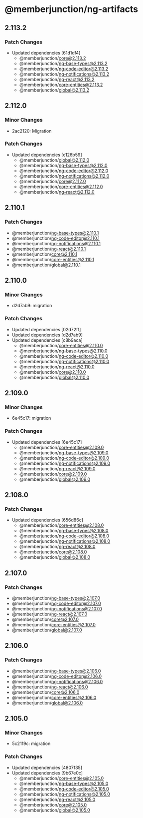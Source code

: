 # @memberjunction/ng-artifacts

## 2.113.2

### Patch Changes

- Updated dependencies [61d1df4]
  - @memberjunction/core@2.113.2
  - @memberjunction/ng-base-types@2.113.2
  - @memberjunction/ng-code-editor@2.113.2
  - @memberjunction/ng-notifications@2.113.2
  - @memberjunction/ng-react@2.113.2
  - @memberjunction/core-entities@2.113.2
  - @memberjunction/global@2.113.2

## 2.112.0

### Minor Changes

- 2ac2120: Migration

### Patch Changes

- Updated dependencies [c126b59]
  - @memberjunction/global@2.112.0
  - @memberjunction/ng-base-types@2.112.0
  - @memberjunction/ng-code-editor@2.112.0
  - @memberjunction/ng-notifications@2.112.0
  - @memberjunction/core@2.112.0
  - @memberjunction/core-entities@2.112.0
  - @memberjunction/ng-react@2.112.0

## 2.110.1

### Patch Changes

- @memberjunction/ng-base-types@2.110.1
- @memberjunction/ng-code-editor@2.110.1
- @memberjunction/ng-notifications@2.110.1
- @memberjunction/ng-react@2.110.1
- @memberjunction/core@2.110.1
- @memberjunction/core-entities@2.110.1
- @memberjunction/global@2.110.1

## 2.110.0

### Minor Changes

- d2d7ab9: migration

### Patch Changes

- Updated dependencies [02d72ff]
- Updated dependencies [d2d7ab9]
- Updated dependencies [c8b9aca]
  - @memberjunction/core-entities@2.110.0
  - @memberjunction/ng-base-types@2.110.0
  - @memberjunction/ng-code-editor@2.110.0
  - @memberjunction/ng-notifications@2.110.0
  - @memberjunction/ng-react@2.110.0
  - @memberjunction/core@2.110.0
  - @memberjunction/global@2.110.0

## 2.109.0

### Minor Changes

- 6e45c17: migration

### Patch Changes

- Updated dependencies [6e45c17]
  - @memberjunction/core-entities@2.109.0
  - @memberjunction/ng-base-types@2.109.0
  - @memberjunction/ng-code-editor@2.109.0
  - @memberjunction/ng-notifications@2.109.0
  - @memberjunction/ng-react@2.109.0
  - @memberjunction/core@2.109.0
  - @memberjunction/global@2.109.0

## 2.108.0

### Patch Changes

- Updated dependencies [656d86c]
  - @memberjunction/core-entities@2.108.0
  - @memberjunction/ng-base-types@2.108.0
  - @memberjunction/ng-code-editor@2.108.0
  - @memberjunction/ng-notifications@2.108.0
  - @memberjunction/ng-react@2.108.0
  - @memberjunction/core@2.108.0
  - @memberjunction/global@2.108.0

## 2.107.0

### Patch Changes

- @memberjunction/ng-base-types@2.107.0
- @memberjunction/ng-code-editor@2.107.0
- @memberjunction/ng-notifications@2.107.0
- @memberjunction/ng-react@2.107.0
- @memberjunction/core@2.107.0
- @memberjunction/core-entities@2.107.0
- @memberjunction/global@2.107.0

## 2.106.0

### Patch Changes

- @memberjunction/ng-base-types@2.106.0
- @memberjunction/ng-code-editor@2.106.0
- @memberjunction/ng-notifications@2.106.0
- @memberjunction/ng-react@2.106.0
- @memberjunction/core@2.106.0
- @memberjunction/core-entities@2.106.0
- @memberjunction/global@2.106.0

## 2.105.0

### Minor Changes

- 5c2119c: migration

### Patch Changes

- Updated dependencies [4807f35]
- Updated dependencies [9b67e0c]
  - @memberjunction/core-entities@2.105.0
  - @memberjunction/ng-base-types@2.105.0
  - @memberjunction/ng-code-editor@2.105.0
  - @memberjunction/ng-notifications@2.105.0
  - @memberjunction/ng-react@2.105.0
  - @memberjunction/core@2.105.0
  - @memberjunction/global@2.105.0
